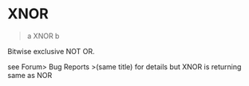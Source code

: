 # XNOR

> a XNOR b

Bitwise exclusive NOT OR.

see Forum> Bug Reports >(same title) for details but XNOR is returning same as NOR
